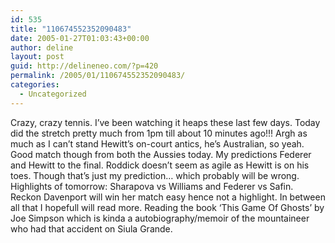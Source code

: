 ```yaml
---
id: 535
title: "110674552352090483"
date: 2005-01-27T01:03:43+00:00
author: deline
layout: post
guid: http://delineneo.com/?p=420
permalink: /2005/01/110674552352090483/
categories:
  - Uncategorized
---
```

Crazy, crazy tennis. I&#8217;ve been watching it heaps these last few days. Today did the stretch pretty much from 1pm till about 10 minutes ago!!! Argh as much as I can&#8217;t stand Hewitt&#8217;s on-court antics, he&#8217;s Australian, so yeah. Good match though from both the Aussies today. My predictions Federer and Hewitt to the final. Roddick doesn&#8217;t seem as agile as Hewitt is on his toes. Though that&#8217;s just my prediction&#8230; which probably will be wrong. Highlights of tomorrow: Sharapova vs Williams and Federer vs Safin. Reckon Davenport will win her match easy hence not a highlight. In between all that I hopefull will read more. Reading the book &#8216;This Game Of Ghosts&#8217; by Joe Simpson which is kinda a autobiography/memoir of the mountaineer who had that accident on Siula Grande.

